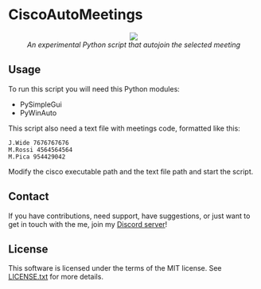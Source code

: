
# CiscoAutoMeetings

<p align="center">
    <img src="https://i.imgur.com/x2bO7Ne.png">
    <br />
    <i>An experimental Python script that autojoin the selected meeting</i>
</p>

## Usage

To run this script you will need this Python modules:
- PySimpleGui
- PyWinAuto

This script also need a text file with meetings code, formatted like this:
```
J.Wide 7676767676
M.Rossi 4564564564
M.Pica 954429042
```
Modify the cisco executable path and the text file path and start the script.

## Contact

If you have contributions, need support, have suggestions, or just want to get in touch with the me, join my [Discord server](https://discord.gg/XtkJEFU)!

## License

This software is licensed under the terms of the MIT license.
See [LICENSE.txt](LICENSE.txt) for more details.
 
